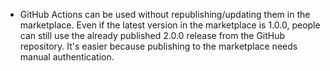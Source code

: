 - GitHub Actions can be used without republishing/updating them in the marketplace. Even if the latest version in the marketplace is 1.0.0, people can still use the already published 2.0.0 release from the GitHub repository. It's easier because publishing to the marketplace needs manual authentication.